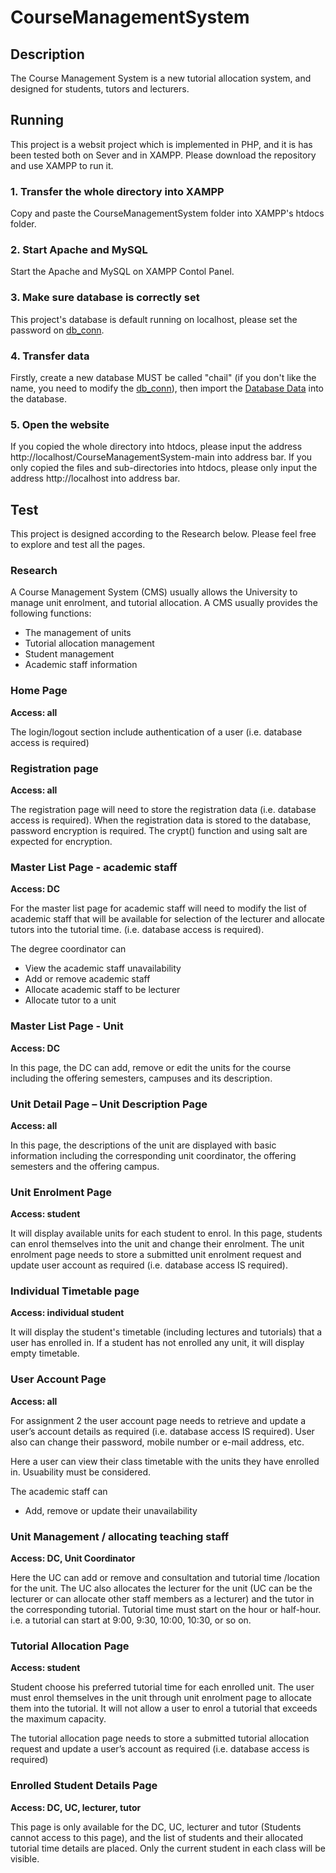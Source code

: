 # CourseManagementSystem
## Description
The Course Management System is a new tutorial allocation system, and designed for students, tutors and lecturers.

## Running
This project is a websit project which is implemented in PHP, and it is has been tested both on Sever and in XAMPP. Please download the repository and use XAMPP to run it.

### 1. Transfer the whole directory into XAMPP
Copy and paste the CourseManagementSystem folder into XAMPP's htdocs folder.

### 2. Start Apache and MySQL
Start the Apache and MySQL on XAMPP Contol Panel.

### 3. Make sure database is correctly set
This project's database is default running on localhost, please set the password on [db_conn](https://github.com/jxcharlie1991/CourseManagementSystem/blob/main/component/db_conn.php).

### 4. Transfer data
Firstly, create a new database MUST be called "chail" (if you don't like the name, you need to modify the [db_conn](https://github.com/jxcharlie1991/CourseManagementSystem/blob/main/component/db_conn.php)), then import the [Database Data](https://github.com/jxcharlie1991/CourseManagementSystem/blob/main/localhost.sql) into the database.

### 5. Open the website
If you copied the whole directory into htdocs, please input the address http://localhost/CourseManagementSystem-main into address bar. If you only copied the files and sub-directories into htdocs, please only input the address http://localhost into address bar.

## Test
This project is designed according to the Research below. Please feel free to explore and test all the pages.

### Research

A Course Management System (CMS) usually allows the University to manage unit enrolment, and tutorial allocation. A CMS usually provides the following functions:
- The management of units
- Tutorial allocation management 
- Student management
- Academic staff information

### Home Page
**Access: all**

The login/logout section include authentication of a user (i.e. database access is required)
### Registration page
**Access: all**

The registration page will need to store the registration data (i.e. database access is required).
When the registration data is stored to the database, password encryption is required. The crypt() function and using salt are expected for encryption.
### Master List Page - academic staff
**Access: DC**

For the master list page for academic staff will need to modify the list of academic staff that will be available for selection of the lecturer and allocate tutors into the tutorial time. (i.e. database access is required). 

The degree coordinator can 
- View the academic staff unavailability
- Add or remove academic staff
- Allocate academic staff to be lecturer
- Allocate tutor to a unit
### Master List Page - Unit
**Access: DC**

In this page, the DC can add, remove or edit the units for the course including the offering semesters, campuses and its description. 
### Unit Detail Page – Unit Description Page
**Access: all**

In this page, the descriptions of the unit are displayed with basic information including the corresponding unit coordinator, the offering semesters and the offering campus.
### Unit Enrolment Page
**Access: student**

It will display available units for each student to enrol. In this page, students can enrol themselves into the unit and change their enrolment. The unit enrolment page needs to store a submitted unit enrolment request and update user account as required (i.e. database access IS required).
### Individual Timetable page
**Access: individual student**

It will display the student's timetable (including lectures and tutorials) that a user has enrolled in. If a student has not enrolled any unit, it will display empty timetable.
### User Account Page
**Access: all**

For assignment 2 the user account page needs to retrieve and update a user’s account details as required (i.e. database access IS required). User also can change their password, mobile number or e-mail address, etc.

Here a user can view their class timetable with the units they have enrolled in. Usuability must be considered.

The academic staff can
- Add, remove or update their unavailability 
### Unit Management / allocating teaching staff
**Access: DC, Unit Coordinator**

Here the UC can add or remove and consultation and tutorial time /location for the unit. The UC also allocates the lecturer for the unit (UC can be the lecturer or can allocate other staff members as a lecturer) and the tutor in the corresponding tutorial. Tutorial time must start on the hour or half-hour. i.e. a tutorial can start at 9:00, 9:30, 10:00, 10:30, or so on.
### Tutorial Allocation Page
**Access: student**

Student choose his preferred tutorial time for each enrolled unit.
The user must enrol themselves in the unit through unit enrolment page to allocate them into the tutorial. It will not allow a user to enrol a tutorial that exceeds the maximum capacity. 

The tutorial allocation page needs to store a submitted tutorial allocation request and update a user’s account as required (i.e. database access is required)
### Enrolled Student Details Page
**Access: DC, UC, lecturer, tutor**

This page is only available for the DC, UC, lecturer and tutor (Students cannot access to this page), and the list of students and their allocated tutorial time details are placed. Only the current student in 
each class will be visible. 
